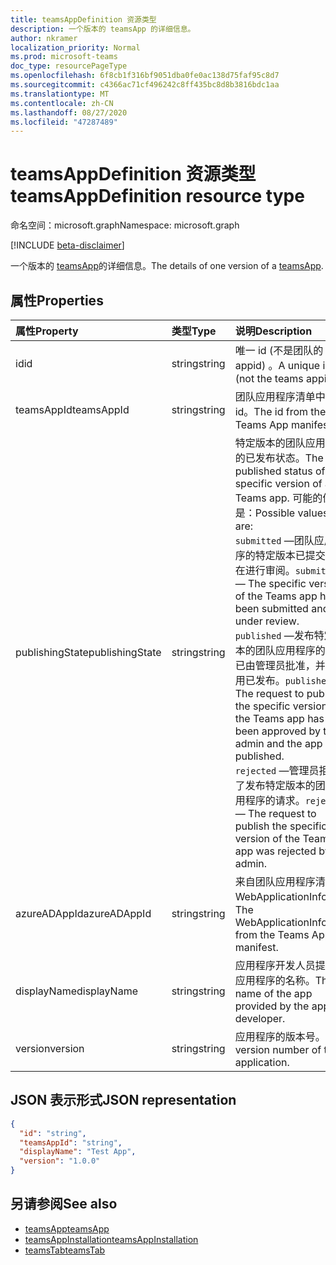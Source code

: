 ```yaml
---
title: teamsAppDefinition 资源类型
description: 一个版本的 teamsApp 的详细信息。
author: nkramer
localization_priority: Normal
ms.prod: microsoft-teams
doc_type: resourcePageType
ms.openlocfilehash: 6f8cb1f316bf9051dba0fe0ac138d75faf95c8d7
ms.sourcegitcommit: c4366ac71cf496242c8ff435bc8d8b3816bdc1aa
ms.translationtype: MT
ms.contentlocale: zh-CN
ms.lasthandoff: 08/27/2020
ms.locfileid: "47287489"
---
```

# <a name="teamsappdefinition-resource-type"></a><span data-ttu-id="1c5c4-103">teamsAppDefinition 资源类型</span><span class="sxs-lookup"><span data-stu-id="1c5c4-103">teamsAppDefinition resource type</span></span>

<span data-ttu-id="1c5c4-104">命名空间：microsoft.graph</span><span class="sxs-lookup"><span data-stu-id="1c5c4-104">Namespace: microsoft.graph</span></span>

[!INCLUDE [beta-disclaimer](../../includes/beta-disclaimer.md)]

<span data-ttu-id="1c5c4-105">一个版本的 [teamsApp](teamsapp.md)的详细信息。</span><span class="sxs-lookup"><span data-stu-id="1c5c4-105">The details of one version of a [teamsApp](teamsapp.md).</span></span>

## <a name="properties"></a><span data-ttu-id="1c5c4-106">属性</span><span class="sxs-lookup"><span data-stu-id="1c5c4-106">Properties</span></span>

| <span data-ttu-id="1c5c4-107">属性</span><span class="sxs-lookup"><span data-stu-id="1c5c4-107">Property</span></span>            | <span data-ttu-id="1c5c4-108">类型</span><span class="sxs-lookup"><span data-stu-id="1c5c4-108">Type</span></span>     | <span data-ttu-id="1c5c4-109">说明</span><span class="sxs-lookup"><span data-stu-id="1c5c4-109">Description</span></span> |
|:------------------- |:-------- |:----------- |
| <span data-ttu-id="1c5c4-110">id</span><span class="sxs-lookup"><span data-stu-id="1c5c4-110">id</span></span>                  | <span data-ttu-id="1c5c4-111">string</span><span class="sxs-lookup"><span data-stu-id="1c5c4-111">string</span></span>   | <span data-ttu-id="1c5c4-112">唯一 id (不是团队的 appid) 。</span><span class="sxs-lookup"><span data-stu-id="1c5c4-112">A unique id (not the teams appid).</span></span> |
| <span data-ttu-id="1c5c4-113">teamsAppId</span><span class="sxs-lookup"><span data-stu-id="1c5c4-113">teamsAppId</span></span>          | <span data-ttu-id="1c5c4-114">string</span><span class="sxs-lookup"><span data-stu-id="1c5c4-114">string</span></span>   | <span data-ttu-id="1c5c4-115">团队应用程序清单中的 id。</span><span class="sxs-lookup"><span data-stu-id="1c5c4-115">The id from the Teams App manifest.</span></span> |
| <span data-ttu-id="1c5c4-116">publishingState</span><span class="sxs-lookup"><span data-stu-id="1c5c4-116">publishingState</span></span>| <span data-ttu-id="1c5c4-117">string</span><span class="sxs-lookup"><span data-stu-id="1c5c4-117">string</span></span>|<span data-ttu-id="1c5c4-118">特定版本的团队应用程序的已发布状态。</span><span class="sxs-lookup"><span data-stu-id="1c5c4-118">The published status of a specific version of a Teams app.</span></span> <span data-ttu-id="1c5c4-119">可能的值是：</span><span class="sxs-lookup"><span data-stu-id="1c5c4-119">Possible values are:</span></span></br><span data-ttu-id="1c5c4-120">`submitted` —团队应用程序的特定版本已提交，正在进行审阅。</span><span class="sxs-lookup"><span data-stu-id="1c5c4-120">`submitted` — The specific version of the Teams app has been submitted and is under review.</span></span> </br><span data-ttu-id="1c5c4-121">`published`  —发布特定版本的团队应用程序的请求已由管理员批准，并且应用已发布。</span><span class="sxs-lookup"><span data-stu-id="1c5c4-121">`published`  — The request to publish the specific version of the Teams app has been approved by the admin and the app is published.</span></span> </br> <span data-ttu-id="1c5c4-122">`rejected` —管理员拒绝了发布特定版本的团队应用程序的请求。</span><span class="sxs-lookup"><span data-stu-id="1c5c4-122">`rejected` — The request to publish the specific version of the Teams app was rejected by the admin.</span></span> |
| <span data-ttu-id="1c5c4-123">azureADAppId</span><span class="sxs-lookup"><span data-stu-id="1c5c4-123">azureADAppId</span></span>        | <span data-ttu-id="1c5c4-124">string</span><span class="sxs-lookup"><span data-stu-id="1c5c4-124">string</span></span>   | <span data-ttu-id="1c5c4-125">来自团队应用程序清单的 WebApplicationInfo.id。</span><span class="sxs-lookup"><span data-stu-id="1c5c4-125">The WebApplicationInfo.id from the Teams App manifest.</span></span> |
| <span data-ttu-id="1c5c4-126">displayName</span><span class="sxs-lookup"><span data-stu-id="1c5c4-126">displayName</span></span>         | <span data-ttu-id="1c5c4-127">string</span><span class="sxs-lookup"><span data-stu-id="1c5c4-127">string</span></span>   | <span data-ttu-id="1c5c4-128">应用程序开发人员提供的应用程序的名称。</span><span class="sxs-lookup"><span data-stu-id="1c5c4-128">The name of the app provided by the app developer.</span></span> |
| <span data-ttu-id="1c5c4-129">version</span><span class="sxs-lookup"><span data-stu-id="1c5c4-129">version</span></span>             | <span data-ttu-id="1c5c4-130">string</span><span class="sxs-lookup"><span data-stu-id="1c5c4-130">string</span></span>   | <span data-ttu-id="1c5c4-131">应用程序的版本号。</span><span class="sxs-lookup"><span data-stu-id="1c5c4-131">The version number of the application.</span></span> |

## <a name="json-representation"></a><span data-ttu-id="1c5c4-132">JSON 表示形式</span><span class="sxs-lookup"><span data-stu-id="1c5c4-132">JSON representation</span></span>

<!-- {
  "blockType": "resource",
  "@odata.type": "microsoft.graph.teamsAppDefinition",
  "baseType": "microsoft.graph.entity"
}-->

```json
{
  "id": "string",
  "teamsAppId": "string",
  "displayName": "Test App",
  "version": "1.0.0"
}
```

## <a name="see-also"></a><span data-ttu-id="1c5c4-133">另请参阅</span><span class="sxs-lookup"><span data-stu-id="1c5c4-133">See also</span></span>

- [<span data-ttu-id="1c5c4-134">teamsApp</span><span class="sxs-lookup"><span data-stu-id="1c5c4-134">teamsApp</span></span>](teamsapp.md)
- [<span data-ttu-id="1c5c4-135">teamsAppInstallation</span><span class="sxs-lookup"><span data-stu-id="1c5c4-135">teamsAppInstallation</span></span>](teamsappinstallation.md)
- [<span data-ttu-id="1c5c4-136">teamsTab</span><span class="sxs-lookup"><span data-stu-id="1c5c4-136">teamsTab</span></span>](../resources/teamstab.md)

<!-- uuid: 8fcb5dbc-d5aa-4681-8e31-b001d5168d79
2015-10-25 14:57:30 UTC -->
<!--
{
  "type": "#page.annotation",
  "description": "teamsApp resource",
  "keywords": "",
  "section": "documentation",
  "tocPath": "",
  "suppressions": []
}
-->
